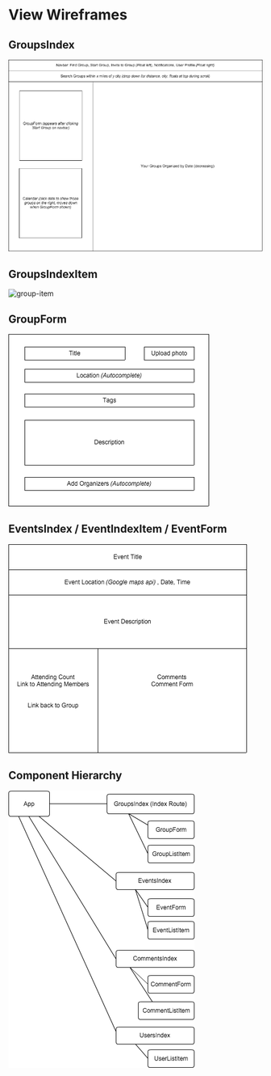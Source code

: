 # View Wireframes

<!-- ## New User
![new-user]

## New Session
![new-session] -->

## GroupsIndex
![groups]

## GroupsIndexItem
![group-item]

## GroupForm
![group-form]

## EventsIndex / EventIndexItem / EventForm
![events]
<!--
## CommentsIndex / CommentIndexItem / CommentForm
![comments] -->

<!--
## EventForm
![event-form] -->

## Component Hierarchy
![component-hierarchy]

[component-hierarchy]: ./wireframes/component_hierarchy.png
[groups]: ./wireframes/homepage.png
[events]: ./wireframes/root_event.png
[group-item]: ./wireframes/groups_item.png
[group-form]: ./wireframes/group_form.png
